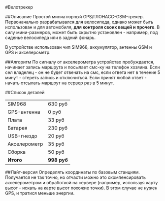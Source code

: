 #Велотрекер

##Описание
Простой миниатюрный GPS/ГЛОНАСС-GSM-трекер. Первоначально разрабатывался для велосипеда, однако может быть использован и для автомобиля, **для контроля своих вещей и прочего**. В силу мини-размеров, может быть скрытно установлен - например, под сиденье велосипеда или в задний фонарь.

В устройстве использован чип SIM968, аккумулятор, антенны GSM и GPS и акселерометр.

##Алгоритм
По сигналу от акселерометра устройство пробуждается, начинает запись маршрута и посылает смс-ку на телефон хозяина. Если сел владелец - он не будет отвечать на смс, если ответа нет в течение 5 минут - стереть запись и отключиться. Если принят любой ответ - начать отсылать маршрут на сервер раз в 5 минут.

##Список деталей
<table>
	<tr>
		<td>SIM968</td>
		<td>630 руб</td>
	</tr>
	<tr>
		<td>GPS-антенна</td>
		<td>0 руб</td>
	</tr>
	<tr>
		<td>Плата</td>
		<td>33 руб</td>
	</tr>
	<tr>
		<td>Батарея</td>
		<td>230 руб</td>
	</tr>
	<tr>
		<td>USB-гнездо</td>
		<td>20 руб</td>
	</tr>
	<tr>
		<td>Акселерометр</td>
		<td>35 руб</td>
	</tr>
	<tr>
		<td>Сборка</td>
		<td>50 руб</td>
	</tr>
	<tr>
		<td><b>Итого</b></td>
		<td><b>998 руб</b></td>
	</tr>
</table>

##Лайт-версия
Определять координаты по базовым станциям. Получается не так точно, но отчасти можно это скомпенсировать акселерометром и обработкой на сервере (например, используя карту высот - искать на карте высот похожие точки). В этом случае не нужен GPS, и тратися меньше энергии.